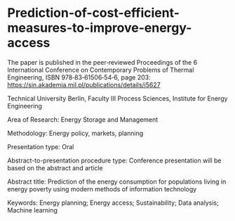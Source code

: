 # Prediction-of-cost-efficient-measures-to-improve-energy-access
The paper is published in the peer‐reviewed Proceedings of the 6 International Conference on Contemporary Problems of Thermal Engineering, ISBN 978‐83‐61506‐54‐6, page 203: https://sin.akademia.mil.pl/publications/details/i5627

Technical University Berlin, Faculty III Process Sciences, Institute for Energy Engineering

Area of Research: Energy Storage and Management

Methodology: Energy policy, markets, planning

Presentation type: Oral

Abstract-to-presentation procedure type: Conference presentation will be based on the abstract and article

Abstract title: Prediction of the energy consumption for populations living in energy poverty using
modern methods of information technology

Keywords: Energy planning; Energy access; Sustainability; Data analysis; Machine learning
